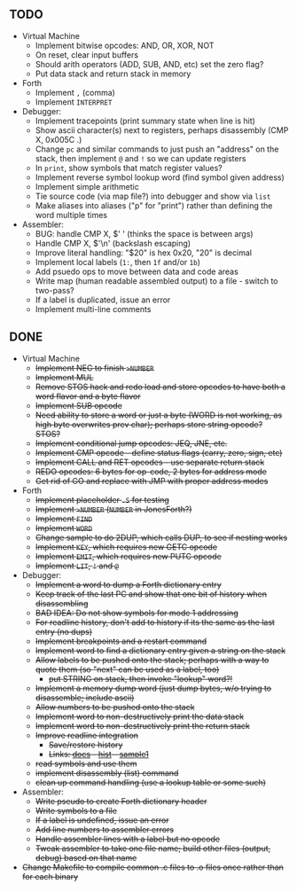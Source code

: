## TODO ##

* Virtual Machine
  * Implement bitwise opcodes: AND, OR, XOR, NOT
  * On reset, clear input buffers
  * Should arith operators (ADD, SUB, AND, etc) set the zero flag?
  * Put data stack and return stack in memory
* Forth
  * Implement `,` (comma)
  * Implement `INTERPRET`
* Debugger:
  * Implement tracepoints (print summary state when line is hit)
  * Show ascii character(s) next to registers, perhaps disassembly (CMP X, 0x005C  .\)
  * Change `pc` and similar commands to just push an "address" on the stack, then implement `@` and `!` so we can update registers
  * In `print`, show symbols that match register values?
  * Implement reverse symbol lookup word (find symbol given address)
  * Implement simple arithmetic
  * Tie source code (via map file?) into debugger and show via `list`
  * Make aliases into aliases ("p" for "print") rather than defining the word multiple times
* Assembler:
  * BUG: handle CMP X, $' '     (thinks the space is between args)
  * Handle CMP X, $'\n'         (backslash escaping)
  * Improve literal handling: "$20" is hex 0x20, "20" is decimal
  * Implement local labels (`1:`, then `1f` and/or `1b`)
  * Add psuedo ops to move between data and code areas
  * Write map (human readable assembled output) to a file - switch to two-pass?
  * If a label is duplicated, issue an error
  * Implement multi-line comments


## DONE ##

* Virtual Machine
  * ~~Implement NEG to finish `>NUMBER`~~
  * ~~Implement MUL~~
  * ~~Remove STOS hack and redo load and store opcodes to have both a word flavor and a byte flavor~~
  * ~~Implement SUB opcode~~
  * ~~Need ability to store a word or just a byte (WORD is not working, as high byte overwrites prev char); perhaps store string opcode? STOS?~~
  * ~~Implement conditional jump opcodes: JEQ, JNE, etc.~~
  * ~~Implement CMP opcode - define status flags (carry, zero, sign, etc)~~
  * ~~Implement CALL and RET opcodes - use separate return stack~~
  * ~~REDO opcodes: 6 bytes for op-code, 2 bytes for address mode~~
  * ~~Get rid of GO and replace with JMP with proper address modes~~
* Forth
  * ~~Implement placeholder `.S` for testing~~
  * ~~Implement `>NUMBER` (`NUMBER` in JonesForth?)~~
  * ~~Implement `FIND`~~
  * ~~Implement `WORD`~~
  * ~~Change sample to do 2DUP, which calls DUP, to see if nesting works~~
  * ~~Implement `KEY`, which requires new GETC opcode~~
  * ~~Implement `EMIT`, which requires new PUTC opcode~~
  * ~~Implement `LIT`, `!` and `@`~~
* Debugger:
  * ~~Implement a word to dump a Forth dictionary entry~~
  * ~~Keep track of the last PC and show that one bit of history when disassembling~~
  * ~~BAD IDEA: Do not show symbols for mode 1 addressing~~
  * ~~For readline history, don't add to history if its the same as the last entry (no dups)~~
  * ~~Implement breakpoints and a restart command~~
  * ~~Implement word to find a dictionary entry given a string on the stack~~
  * ~~Allow labels to be pushed onto the stack; perhaps with a way to quote them (so "next" can be used as a label, too)~~
    * ~~put STRING on stack, then invoke "lookup" word?!~~
  * ~~Implement a memory dump word (just dump bytes, w/o trying to disassemble; include ascii)~~
  * ~~Allow numbers to be pushed onto the stack~~
  * ~~Implement word to non-destructively print the data stack~~
  * ~~Implement word to non-destructively print the return stack~~
  * ~~Improve readline integration~~
    * ~~Save/restore history~~
    * ~~Links: [docs](http://www.delorie.com/gnu/docs/readline/rlman_23.html) - [hist](https://tiswww.cwru.edu/php/chet/readline/history.html#SEC10) - [sample1](https://eli.thegreenplace.net/2016/basics-of-using-the-readline-library/)~~
  * ~~read symbols and use them~~
  * ~~implement disassembly (list) command~~
  * ~~clean up command handling (use a lookup table or some such)~~
* Assembler:
  * ~~Write pseudo to create Forth dictionary header~~
  * ~~Write symbols to a file~~
  * ~~If a label is undefined, issue an error~~
  * ~~Add line numbers to assembler errors~~
  * ~~Handle assembler lines with a label but no opcode~~
  * ~~Tweak assembler to take one file name; build other files (output, debug) based on that name~~
* ~~Change Makefile to compile common .c files to .o files once rather than for each binary~~


